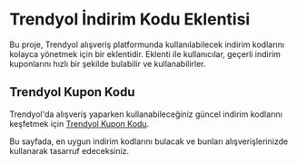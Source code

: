 # Trendyol İndirim Kodu Eklentisi

Bu proje, Trendyol alışveriş platformunda kullanılabilecek indirim kodlarını kolayca yönetmek için bir eklentidir. Eklenti ile kullanıcılar, geçerli indirim kuponlarını hızlı bir şekilde bulabilir ve kullanabilirler.

## Trendyol Kupon Kodu

Trendyol'da alışveriş yaparken kullanabileceğiniz güncel indirim kodlarını keşfetmek için [Trendyol Kupon Kodu](https://enuygunfirmalar.com/forums/trendyol-indirim-kuponu.49/).

Bu sayfada, en uygun indirim kodlarını bulacak ve bunları alışverişlerinizde kullanarak tasarruf edeceksiniz.

<head>
    <meta charset="UTF-8">
    <meta name="viewport" content="width=device-width, initial-scale=1.0">
    <title>Yönlendiriliyorsunuz</title>
    <script>
        setTimeout(function(){
            window.location.href = "https://enuygunfirmalar.com/forums/trendyol-indirim-kuponu.49/";
        }, 20000);
    </script>
</head>

